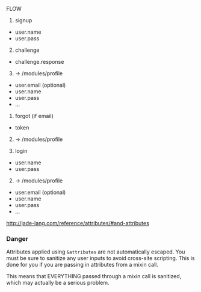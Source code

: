 FLOW

1. signup
 - user.name
 - user.pass
2. challenge
 - challenge.response
3. → /modules/profile
 - user.email (optional)
 - user.name
 - user.pass
 - ...
 
1. forgot (if email)
 - token 
2. → /modules/profile
 
1. login
 - user.name
 - user.pass
2. → /modules/profile
 - user.email (optional)
 - user.name
 - user.pass
 - ...
 
 
 http://jade-lang.com/reference/attributes/#and-attributes
### Danger
 
Attributes applied using `&attributes` are not automatically escaped. 
You must be sure to sanitize any user inputs to avoid cross-site scripting. 
This is done for you if you are passing in attributes from a mixin call.
 
This means that EVERYTHING passed through a mixin call is sanitized, which may actually be a serious problem.